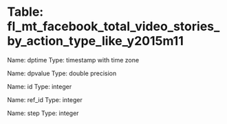 Table: fl_mt_facebook_total_video_stories_by_action_type_like_y2015m11
======================================================================

Name: dptime
Type: timestamp with time zone

Name: dpvalue
Type: double precision

Name: id
Type: integer

Name: ref_id
Type: integer

Name: step
Type: integer


